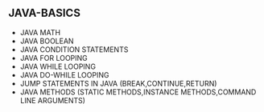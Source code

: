 ## JAVA-BASICS
* JAVA MATH   
* JAVA BOOLEAN 
* JAVA CONDITION STATEMENTS  
* JAVA FOR LOOPING  
* JAVA WHILE LOOPING  
* JAVA DO-WHILE LOOPING  
* JUMP STATEMENTS IN JAVA (BREAK,CONTINUE,RETURN)   
* JAVA METHODS (STATIC METHODS,INSTANCE METHODS,COMMAND LINE ARGUMENTS)
  
